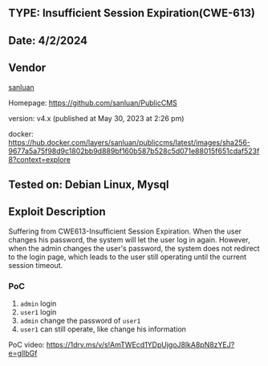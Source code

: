 ## TYPE: Insufficient Session Expiration(CWE-613)

## Date: 4/2/2024
## Vendor
[sanluan](https://github.com/sanluan)

Homepage: https://github.com/sanluan/PublicCMS

version: v4.x (published at May 30, 2023 at 2:26 pm)

docker: https://hub.docker.com/layers/sanluan/publiccms/latest/images/sha256-9677a5a75f98d9c1802bb9d889bf160b587b528c5d071e88015f651cdaf523f8?context=explore

## Tested on: Debian Linux, Mysql

## Exploit Description
Suffering from CWE613-Insufficient Session Expiration. 
When the user changes his password, the system will let the user log in again. However, when the admin changes the user's password, the system does not redirect to the login page, which leads to the user still operating until the current session timeout.

### PoC
1. `admin` login
2. `user1` login
3. `admin` change the password of  `user1`
4. `user1` can still operate, like change his information

PoC video: https://1drv.ms/v/s!AmTWEcd1YDpUjgoJ8lkA8pN8zYEJ?e=gIlbGf
